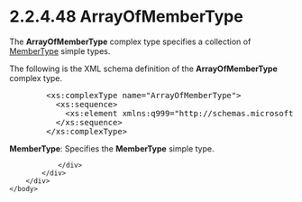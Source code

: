 <html dir="LTR" xmlns:mshelp="http://msdn.microsoft.com/mshelp" xmlns:ddue="http://ddue.schemas.microsoft.com/authoring/2003/5" xmlns:xlink="http://www.w3.org/1999/xlink" xmlns:tool="http://www.microsoft.com/tooltip">
    <head>
        <meta http-equiv="Content-Type" content="text/html; CHARSET=utf-8"></meta>
        <meta name="save" content="history"></meta>
        <title>2.2.4.48 ArrayOfMemberType</title>
        <xml>
            <mshelp:toctitle title="2.2.4.48 ArrayOfMemberType"></mshelp:toctitle>
            <mshelp:rltitle title="[MS-SSMDSWS-15]: ArrayOfMemberType"></mshelp:rltitle>
            <mshelp:keyword index="A" term="00c2eeac-f1ee-448d-ae7c-1ea65b4676b7"></mshelp:keyword>
            <mshelp:attr name="DCSext.ContentType" value="open specification"></mshelp:attr>
            <mshelp:attr name="AssetID" value="00c2eeac-f1ee-448d-ae7c-1ea65b4676b7"></mshelp:attr>
            <mshelp:attr name="TopicType" value="kbRef"></mshelp:attr>
            <mshelp:attr name="DCSext.Title" value="[MS-SSMDSWS-15]: ArrayOfMemberType" />
        </xml>
    </head>
    <body>
        <div id="header">
            <h1 class="heading">2.2.4.48 ArrayOfMemberType</h1>
        </div>
        <div id="mainSection">
            <div id="mainBody">
                <div id="allHistory" class="saveHistory"></div>
                <div id="sectionSection0" class="section" name="collapseableSection">
                    

<p>The <b>ArrayOfMemberType</b> complex type specifies a
collection of <a href="9b0ecb88-bae2-4d8e-b337-f596c9060698.md">MemberType</a>
simple types.</p>

<p>The following is the XML schema definition of the <b>ArrayOfMemberType</b>
complex type.</p>

<dl>
<dd>
<div><pre>   &lt;xs:complexType name=&quot;ArrayOfMemberType&quot;&gt;
     &lt;xs:sequence&gt;
       &lt;xs:element xmlns:q999=&quot;http://schemas.microsoft.com/sqlserver/masterdataservices/2009/09&quot; minOccurs=&quot;0&quot; maxOccurs=&quot;unbounded&quot; name=&quot;MemberType&quot; type=&quot;q999:MemberType&quot; xmlns:xs=&quot;http://www.w3.org/2001/XMLSchema&quot; /&gt;
     &lt;/xs:sequence&gt;
   &lt;/xs:complexType&gt;
</pre></div>
</dd></dl>

<p><b>MemberType</b>: Specifies the <b>MemberType</b> simple
type.</p>


                </div>
            </div>
        </div>
    </body>
</html>
